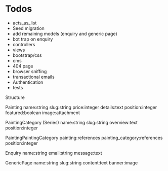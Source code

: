 # Todos

- acts_as_list
- Seed migration
- add remaining models (enquiry and generic page)
- bot trap on enquiry
- controllers
- views
- bootstrap/css
- cms
- 404 page
- browser sniffing
- transactional emails
- Authentication
- tests

Structure

Painting 
name:string
slug:string
price:integer
details:text
position:integer
featured:boolean
image:attachment

PaintingCategory (Series)
name:string
slug:string
overview:text
position:integer

PaintingPaintingCategory
painting:references
painting_category:references
position:integer

Enquiry
name:string
email:string
message:text

GenericPage
name:string
slug:string
content:text
banner:image
